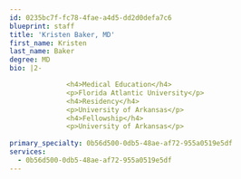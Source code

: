 ```yaml
---
id: 0235bc7f-fc78-4fae-a4d5-dd2d0defa7c6
blueprint: staff
title: 'Kristen Baker, MD'
first_name: Kristen
last_name: Baker
degree: MD
bio: |2-

              <h4>Medical Education</h4>
              <p>Florida Atlantic University</p>
              <h4>Residency</h4>
              <p>University of Arkansas</p>
              <h4>Fellowship</h4>
              <p>University of Arkansas</p>
          
primary_specialty: 0b56d500-0db5-48ae-af72-955a0519e5df
services:
  - 0b56d500-0db5-48ae-af72-955a0519e5df
---
```

